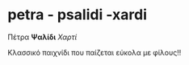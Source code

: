 # petra - psalidi -xardi

Πέτρα **Ψαλίδι** _Χαρτί_

Κλασσικό παιχνίδι που παίζεται εύκολα με φίλους!!
